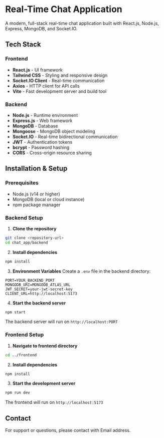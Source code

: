 # Real-Time Chat Application

A modern, full-stack real-time chat application built with React.js, Node.js, Express, MongoDB, and Socket.IO.


## Tech Stack

### Frontend

- **React.js** - UI framework
- **Tailwind CSS** - Styling and responsive design
- **Socket.IO Client** - Real-time communication
- **Axios** - HTTP client for API calls
- **Vite** - Fast development server and build tool

### Backend

- **Node.js** - Runtime environment
- **Express.js** - Web framework
- **MongoDB** - Database
- **Mongoose** - MongoDB object modeling
- **Socket.IO** - Real-time bidirectional communication
- **JWT** - Authentication tokens
- **bcrypt** - Password hashing
- **CORS** - Cross-origin resource sharing

## Installation & Setup

### Prerequisites

- Node.js (v14 or higher)
- MongoDB (local or cloud instance)
- npm package manager

### Backend Setup

1. **Clone the repository**

```bash
git clone <repository-url>
cd chat_app/backend
```

2. **Install dependencies**

```bash
npm install
```

3. **Environment Variables**
   Create a `.env` file in the backend directory:

```env
PORT=YOUR_BACKEND_PORT
MONGODB_URI=MONGODB_ATLAS_URL
JWT_SECRET=your-jwt-secret-key
CLIENT_URL=http://localhost:5173
```

4. **Start the backend server**

```bash
npm start
```

The backend server will run on `http://localhost:PORT`

### Frontend Setup

1. **Navigate to frontend directory**

```bash
cd ../frontend
```

2. **Install dependencies**

```bash
npm install
```

3. **Start the development server**

```bash
npm run dev
```

The frontend will run on `http://localhost:5173`

## Contact

For support or questions, please contact with Email address.
